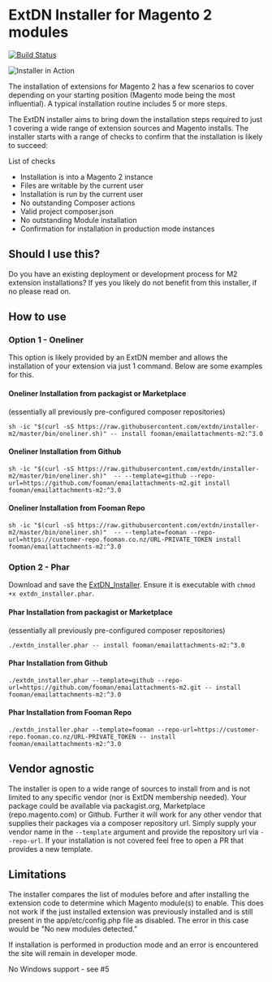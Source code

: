 # ExtDN Installer for Magento 2 modules

[![Build Status](https://travis-ci.org/extdn/installer-m2.svg?branch=master)](https://travis-ci.org/extdn/installer-m2)

![Installer in Action](docs/ProductionModeInstall.gif?raw=true")

The installation of extensions for Magento 2 has a few scenarios to cover depending on your starting position
(Magento mode being the most influential). A typical installation routine includes 5 or more steps.

The ExtDN installer aims to bring down the installation steps required to just 1 covering a wide range of extension
sources and Magento installs. The installer starts with a range of checks to confirm that the installation is likely
to succeed:

List of checks
* Installation is into a Magento 2 instance
* Files are writable by the current user
* Installation is run by the current user
* No outstanding Composer actions
* Valid project composer.json
* No outstanding Module installation
* Confirmation for installation in production mode instances

## Should I use this?
Do you have an existing deployment or development process for M2 extension installations? If yes you likely do not benefit from this installer, if no please read on.

## How to use

### Option 1 - Oneliner
This option is likely provided by an ExtDN member and allows the installation of your extension via just 1 command. Below are some examples for this.

#### Oneliner Installation from packagist or Marketplace 
(essentially all previously pre-configured composer repositories)
```
sh -ic "$(curl -sS https://raw.githubusercontent.com/extdn/installer-m2/master/bin/oneliner.sh)" -- install fooman/emailattachments-m2:^3.0
```

#### Oneliner Installation from Github
```
sh -ic "$(curl -sS https://raw.githubusercontent.com/extdn/installer-m2/master/bin/oneliner.sh)"  -- --template=github --repo-url=https://github.com/fooman/emailattachments-m2.git install fooman/emailattachments-m2:^3.0 
```

#### Oneliner Installation from Fooman Repo
```
sh -ic "$(curl -sS https://raw.githubusercontent.com/extdn/installer-m2/master/bin/oneliner.sh)"  -- --template=fooman --repo-url=https://customer-repo.fooman.co.nz/URL-PRIVATE_TOKEN install fooman/emailattachments-m2:^3.0 
```

### Option 2 - Phar
Download and save the [ExtDN_Installer](https://github.com/extdn/installer-m2/raw/v1.0.0-rc1/build/extdn_installer.phar). Ensure it is executable with `chmod +x extdn_installer.phar`.

#### Phar Installation from packagist or Marketplace 
(essentially all previously pre-configured composer repositories)
```
./extdn_installer.phar -- install fooman/emailattachments-m2:^3.0
```

#### Phar Installation from Github
```
./extdn_installer.phar --template=github --repo-url=https://github.com/fooman/emailattachments-m2.git -- install fooman/emailattachments-m2:^3.0 
```

#### Phar Installation from Fooman Repo
```
./extdn_installer.phar --template=fooman --repo-url=https://customer-repo.fooman.co.nz/URL-PRIVATE_TOKEN -- install fooman/emailattachments-m2:^3.0 
```

## Vendor agnostic
The installer is open to a wide range of sources to install from and is not limited to any specific vendor (nor is ExtDN membership needed). Your package could be available via packagist.org, 
Marketplace (repo.magento.com) or Github. Further it will work for any other vendor that supplies their packages via a composer repository url. Simply supply your vendor name in the `--template` argument 
and provide the repository url via `--repo-url`. If your installation is not covered feel free to open a PR that provides a new template.

## Limitations
The installer compares the list of modules before and after installing the extension code to determine which Magento module(s) to enable. This does not work if
the just installed extension was previously installed and is still present in the app/etc/config.php file as disabled. The error in this case would be "No new modules detected."

If installation is performed in production mode and an error is encountered the site will remain in developer mode.

No Windows support - see #5